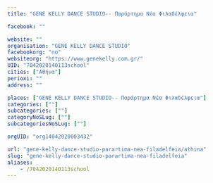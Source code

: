 ```yaml
---
title: "GENE KELLY DANCE STUDIO-- Παράρτημα Νέα Φιλαδέλφεια"

facebook: ""

website: ""
organisation: "GENE KELLY DANCE STUDIO"
facebookorg: "no"
websiteorg: "https://www.genekelly.com.gr/"
UID: "7042020140113school"
cities: ["Αθήνα"]
perioxi: ""
address: ""

places: ["GENE KELLY DANCE STUDIO-- Παράρτημα Νέα Φιλαδέλφεια"]
categories: [""]
subcategories: [""]
categoryNoSLug: [""]
subcategoriesNoSLug: [""]

orgUID: "org14042020003432"

url: "gene-kelly-dance-studio-parartima-nea-filadelfeia/athina"
slug: "gene-kelly-dance-studio-parartima-nea-filadelfeia"
aliases:
    - /7042020140113school
---
```





